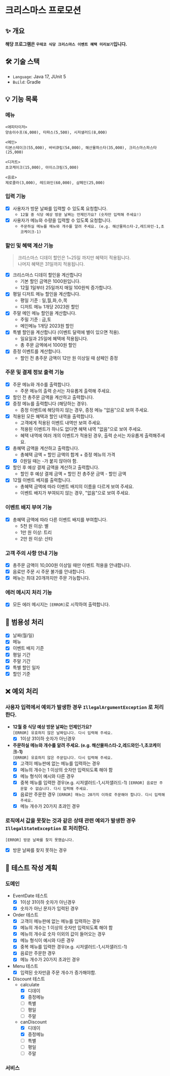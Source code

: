 # 크리스마스 프로모션

## ✨ 개요
**해당 프로그램은 `우테코 식당 크리스마스 이벤트 혜택 미리보기`입니다.**

## 🛠️ 기술 스택
- `Language`: Java 17, JUnit 5
- `Build`: Gradle

## 💡 기능 목록

### 메뉴
```
<애피타이저>
양송이수프(6,000), 타파스(5,500), 시저샐러드(8,000)

<메인>
티본스테이크(55,000), 바비큐립(54,000), 해산물파스타(35,000), 크리스마스파스타(25,000)

<디저트>
초코케이크(15,000), 아이스크림(5,000)

<음료>
제로콜라(3,000), 레드와인(60,000), 샴페인(25,000)
```

### 입력 기능
- [x] 사용자가 방문 날짜를 입력할 수 있도록 요청합니다.
  - `12월 중 식당 예상 방문 날짜는 언제인가요? (숫자만 입력해 주세요!)`
- [x] 사용자가 메뉴와 수량을 입력할 수 있도록 요청합니다.
  - `주문하실 메뉴를 메뉴와 개수를 알려 주세요. (e.g. 해산물파스타-2,레드와인-1,초코케이크-1)`

### 할인 및 혜택 계산 기능
> 크리스마스 디데이 할인은 1~25일 까지만 혜택이 적용됩니다.  
> 나머지 혜택은 31일까지 적용됩니다.

- [x] 크리스마스 디데이 할인을 계산합니다 
  - 기본 할인 금액은 1000원입니다.
  - 12월 1일부터 25일까지 매일 100원씩 증가합니다.
- [x] 평일 디저트 메뉴 할인을 계산합니다.
  - 평일 기준 : 일,월,화,수,목
  - 디저트 메뉴 1개당 2023원 할인
- [x] 주말 메인 메뉴 할인을 계산합니다.
  - 주밀 기준 : 금,토
  - 메인메뉴 1개당 2023원 할인
- [x] 특별 할인을 계산합니다 (이벤트 달력에 별이 있으면 적용).
  - 일요일과 25일에 혜택에 적용됩니다.
  - 총 주문 금엑에서 1000원 할인
- [x] 증정 이벤트를 계산합니다.
  - 할인 전 총주문 금액이 12만 원 이상일 때 샴페인 증정

### 주문 및 결제 정보 출력 기능
- [x] 주문 메뉴와 개수를 출력합니다.
  - 주문 메뉴의 출력 순서는 자유롭게 출력해 주세요.
- [x] 할인 전 총주문 금액을 계산하고 출력합니다.
- [x] 증정 메뉴를 출력합니다 (해당하는 경우).
  - 증정 이벤트에 해당하지 않는 경우, 증정 메뉴 "없음"으로 보여 주세요.
- [x] 적용된 모든 혜택과 할인 내역을 출력합니다.
  - 고객에게 적용된 이벤트 내역만 보여 주세요.
  - 적용된 이벤트가 하나도 없다면 혜택 내역 "없음"으로 보여 주세요.
  - 혜택 내역에 여러 개의 이벤트가 적용된 경우, 출력 순서는 자유롭게 출력해주세요.
- [x] 총혜택 금액을 계산하고 출력합니다.
  - 총혜택 금액 = 할인 금액의 합계 + 증정 메뉴의 가격
  - [x] 0원일 때는 -가 붙지 않아야 함.
- [x] 할인 후 예상 결제 금액을 계산하고 출력합니다.
  - 할인 후 예상 결제 금액 = 할인 전 총주문 금액 - 할인 금액
- [x] 12월 이벤트 베지를 출력합니다.
  - 총혜택 금액에 따라 이벤트 배지의 이름을 다르게 보여 주세요.
  - 이벤트 배지가 부여되지 않는 경우, "없음"으로 보여 주세요.

### 이벤트 배지 부여 기능
- [x] 총혜택 금액에 따라 다른 이벤트 배지를 부여합니다.
  - 5천 원 이상: 별
  - 1만 원 이상: 트리
  - 2만 원 이상: 산타

### 고객 주의 사항 안내 기능
- [x] 총주문 금액이 10,000원 이상일 때만 이벤트 적용을 안내합니다.
- [x] 음료만 주문 시 주문 불가를 안내합니다.
- [x] 메뉴는 최대 20개까지만 주문 가능합니다.

### 에러 메시지 처리 기능
- [x] 모든 에러 메시지는 `[ERROR]`로 시작하여 출력합니다.

## 🔔 범용성 처리
- [x] 날짜(월/일)
- [x] 메뉴
- [x] 이벤트 배지 기준
- [x] 평일 기간
- [x] 주말 기간
- [x] 특별 할인 일자
- [x] 할인 기준

## ❌ 예외 처리
### 사용자 입력에서 예외가 발생한 경우 `IllegalArgumentException` 로 처리한다.
- **12월 중 식당 예상 방문 날짜는 언제인가요?**  
  `[ERROR] 유효하지 않은 날짜입니다. 다시 입력해 주세요.`
  - [x] 1이상 31이하 숫자가 아닌경우
- **주문하실 메뉴와 개수를 알려 주세요. (e.g. 해산물파스타-2,레드와인-1,초코케이크-1)**  
  `[ERROR] 유효하지 않은 주문입니다. 다시 입력해 주세요.`
  - [x] 고객이 메뉴판에 없는 메뉴를 입력하는 경우
  - [x] 메뉴의 개수는 1 이상의 숫자만 입력되도록 해야 함
  - [x] 메뉴 형식이 예시와 다른 경우
  - [x] 중복 메뉴를 입력한 경우(e.g. 시저샐러드-1,시저샐러드-1)
  `[ERROR] 음료만 주문할 수 없습니다. 다시 입력해 주세요.`
  - [x] 음료만 주문한 경우
  `[ERROR] 매뉴는 20가지 이하로 주문해야 합니다. 다시 입력해 주세요.`
  - [x] 메뉴 개수가 20가지 초과인 경우
### 로직에서 값을 못찾는 것과 같은 상태 관련 예외가 발생한 경우 `IllegalStateException` 로 처리한다.
  `[ERROR] 방문 날짜를 찾지 못했습니다.`
  - [x] 방문 날짜를 찾지 못하는 경우

## 📜 테스트 작성 계획
### 도메인
- EventDate 테스트
  - [x] 1이상 31이하 숫자가 아닌경우
  - [x] 숫자가 아닌 문자가 입력된 경우
- Order 테스트
  - [x] 고객이 메뉴판에 없는 메뉴를 입력하는 경우
  - [x] 메뉴의 개수는 1 이상의 숫자만 입력되도록 해야 함
  - [x] 메뉴의 개수로 숫자 이외의 값이 들어오는 경우
  - [x] 메뉴 형식이 예시와 다른 경우
  - [x] 중복 메뉴를 입력한 경우(e.g. 시저샐러드-1,시저샐러드-1)
  - [x] 음료만 주문한 경우
  - [x] 메뉴 개수가 20가지 초과인 경우
- Menu 테스트
  - [x] 입력된 숫자만큼 주문 개수가 증가해야함.
- Discount 테스트
  - calculate
    - [x] 디데이
    - [x] 증정메뉴
    - [ ] 특별
    - [ ] 평일
    - [ ] 주말
  - canDiscount
    - [x] 디데이
    - [x] 증정메뉴
    - [ ] 특별
    - [ ] 평일
    - [ ] 주말
### 서비스
